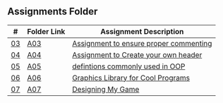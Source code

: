 ##  Assignments Folder

|   #    | Folder Link       | Assignment Description                          |
|------- |-------------------|-------------------------------------------------|
| [03](./A03) | [A03](./A03) | [Assignment to ensure proper commenting](./A03) |
| [04](./A04) | [A04](./A04) | [Assignment to Create your own header](./A04)   |
| [05](./A05) | [A05](./A05) | [defintions commonly used in OOP     ](./A05)   |
| [06](./A06) | [A06](./A06) | [Graphics Library for Cool Programs  ](./A06)   |
| [07](./A07) | [A07](./A07) | [Designing My Game  ](./A07)   |



